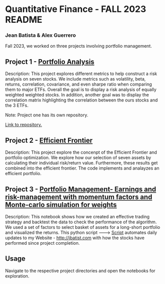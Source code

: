 # Quantitative Finance - FALL 2023 README
### Jean Batista & Alex Guerrero

Fall 2023, we worked on three projects involving portfolio management.

## Project 1 - [Portfolio Analysis](https://github.com/CCNY-Analytics-and-Quant/Portfolio-analysis-2/blob/main/Portfolio_Analysis.ipynb)

Description: This project explores different metrics to help construct a risk analysis on seven stocks. We include metrics such as volatility, beta, returns, correlation, covariance, and even sharpe ratio when comparing them to major ETFs. Overall the goal is to display a risk analysis of equally weighted weighted stocks. In addition, another goal was to display the correlation matrix highlighting the correlation between the ours stocks and the 3 ETFs.

Note: Project one has its own repository. 

[Link to repository.](https://github.com/CCNY-Analytics-and-Quant/Portfolio-analysis-2/tree/main)

## Project 2 - [Efficient Frontier](https://github.com/CCNY-Analytics-and-Quant/Quantative-Finance-Repo/blob/main/Efficient-Frontier/Efficient_Frontier.ipynb)

Description: This project explore the concenpt of the Efficient Frontier and portfolio optimization. We explore how our selection of seven assets by calculating their individual risk/return value. Furthermore, these results get combined into the efficient frontier. The code implements and analayzes an efficient portfolio. 

## Project 3 - [Portfolio Management- Earnings and risk-management with momentum factors and Monte-carlo simulation for weights](https://github.com/CCNY-Analytics-and-Quant/Quantative-Finance-Repo/blob/main/Berry-Cox-Baskets/auto_portfolio_picks.ipynb)

Description: This notebook shows how we created an effective trading strategy and backtest the data to check the performance of the algorithm. We used a set of factors to select basket of assets for a long-short portfolio and visualized the returns. 
This python script ---> [Script](https://github.com/CCNY-Analytics-and-Quant/Quantative-Finance-Repo/blob/main/Berry-Cox-Baskets/lambda-env/Lib/site-packages/just_returns.py) automates daily updates to my Website - http://jbatist.com with how the stocks have performed since project completion.


## Usage

Navigate to the respective project directories and open the notebooks for exploration.

